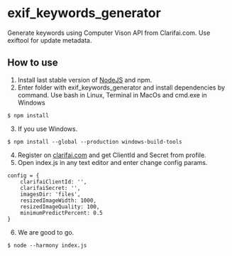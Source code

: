 # exif_keywords_generator
Generate keywords using Computer Vison API from Clarifai.com. Use exiftool for update metadata.

## How to use
1. Install last stable version of [NodeJS](https://nodejs.org) and npm.
2. Enter folder with exif_keywords_generator and install dependencies by command. Use bash in Linux, Terminal in MacOs and cmd.exe in Windows
```
$ npm install
```
3. If you use Windows.
```
$ npm install --global --production windows-build-tools
```
4. Register on [clarifai.com](https://clarifai.com) and get ClientId and Secret from profile.
5. Open index.js in any text editor and enter change config params.
```
config = {
    clarifaiClientId: '',
    clarifaiSecret: '',
    imagesDir: 'files',
    resizedImageWidth: 1000,
    resizedImageQuality: 100,
    minimumPredictPercent: 0.5
}
```
6. We are good to go.
```
$ node --harmony index.js
```